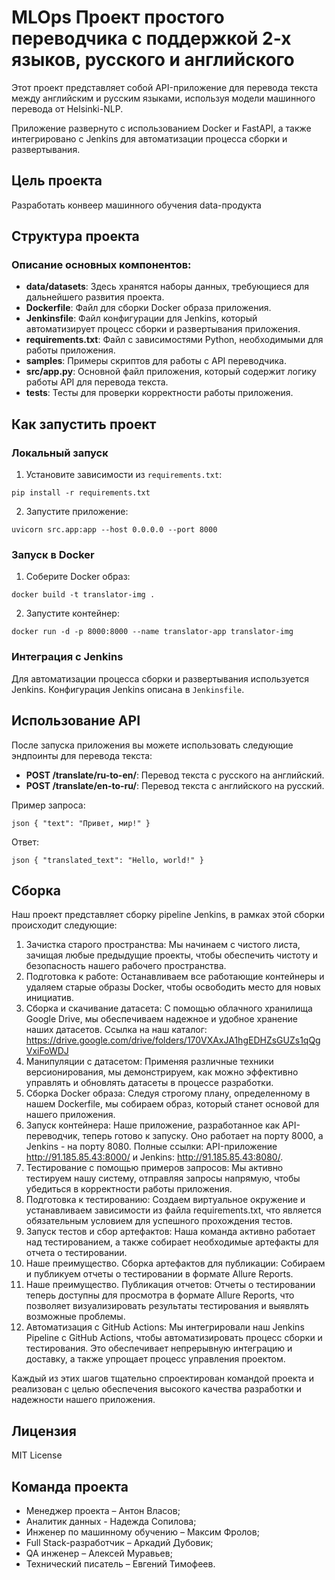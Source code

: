 # MLOps Проект простого переводчика с поддержкой 2-х языков, русского и английского

Этот проект представляет собой API-приложение для перевода текста между английским и русским языками, используя модели машинного перевода от Helsinki-NLP.

Приложение развернуто с использованием Docker и FastAPI, а также интегрировано с Jenkins для автоматизации процесса сборки и развертывания.

## Цель проекта
Разработать конвеер машинного обучения data-продукта

## Структура проекта

### Описание основных компонентов:

- **data/datasets**: Здесь хранятся наборы данных, требующиеся для дальнейшего развития проекта.
- **Dockerfile**: Файл для сборки Docker образа приложения.
- **Jenkinsfile**: Файл конфигурации для Jenkins, который автоматизирует процесс сборки и развертывания приложения.
- **requirements.txt**: Файл с зависимостями Python, необходимыми для работы приложения.
- **samples**: Примеры скриптов для работы с API переводчика.
- **src/app.py**: Основной файл приложения, который содержит логику работы API для перевода текста.
- **tests**: Тесты для проверки корректности работы приложения.

## Как запустить проект

### Локальный запуск

1. Установите зависимости из `requirements.txt`:
```shell
pip install -r requirements.txt
```
2. Запустите приложение:
```shell
uvicorn src.app:app --host 0.0.0.0 --port 8000
```

### Запуск в Docker

1. Соберите Docker образ:
```shell
docker build -t translator-img .
```
2. Запустите контейнер:
```shell
docker run -d -p 8000:8000 --name translator-app translator-img
```

### Интеграция с Jenkins

Для автоматизации процесса сборки и развертывания используется Jenkins. Конфигурация Jenkins описана в `Jenkinsfile`.

## Использование API

После запуска приложения вы можете использовать следующие эндпоинты для перевода текста:

- **POST /translate/ru-to-en/**: Перевод текста с русского на английский.
- **POST /translate/en-to-ru/**: Перевод текста с английского на русский.

Пример запроса:
```
json { "text": "Привет, мир!" }
```

Ответ:
```
json { "translated_text": "Hello, world!" }
```


## Сборка

Наш проект представляет сборку pipeline Jenkins, в рамках этой сборки происходит следующие:

1. Зачистка старого пространства: Мы начинаем с чистого листа, зачищая любые предыдущие проекты, чтобы обеспечить чистоту и безопасность нашего рабочего пространства.
2. Подготовка к работе: Останавливаем все работающие контейнеры и удаляем старые образы Docker, чтобы освободить место для новых инициатив.
3. Сборка и скачивание датасета: С помощью облачного хранилища Google Drive, мы обеспечиваем надежное и удобное хранение наших датасетов. Ссылка на наш каталог: 
https://drive.google.com/drive/folders/170VXAxJA1hgEDHZsGUZs1qQgVxiFoWDJ
4. Манипуляции с датасетом: Применяя различные техники версионирования, мы демонстрируем, как можно эффективно управлять и обновлять датасеты в процессе разработки.
5. Сборка Docker образа: Следуя строгому плану, определенному в нашем Dockerfile, мы собираем образ, который станет основой для нашего приложения.
6. Запуск контейнера: Наше приложение, разработанное как API-переводчик, теперь готово к запуску. Оно работает на порту 8000, а Jenkins - на порту 8080. Полные ссылки: 
API-приложение http://91.185.85.43:8000/ и Jenkins: http://91.185.85.43:8080/.
7. Тестирование с помощью примеров запросов: Мы активно тестируем нашу систему, отправляя запросы напрямую, чтобы убедиться в корректности работы приложения.
8. Подготовка к тестированию: Создаем виртуальное окружение и устанавливаем зависимости из файла requirements.txt, что является обязательным условием для успешного прохождения 
тестов.
9. Запуск тестов и сбор артефактов: Наша команда активно работает над тестированием, а также собирает необходимые артефакты для отчета о тестировании.
10. Наше преимущество. Сборка артефактов для публикации: Собираем и публикуем отчеты о тестировании в формате Allure Reports.
11. Наше преимущество. Публикация отчетов: Отчеты о тестировании теперь доступны для просмотра в формате Allure Reports, что позволяет визуализировать результаты тестирования и 
выявлять возможные проблемы.
12. Автоматизация с GitHub Actions: Мы интегрировали наш Jenkins Pipeline с GitHub Actions, чтобы автоматизировать процесс сборки и тестирования. Это обеспечивает непрерывную 
интеграцию и доставку, а также упрощает процесс управления проектом.

Каждый из этих шагов тщательно спроектирован командой проекта и реализован с целью обеспечения высокого качества разработки и надежности нашего приложения.

## Лицензия

MIT License

## Команда проекта

- Менеджер проекта – Антон Власов;
- Аналитик данных - Надежда Сопилова;
- Инженер по машинному обучению – Максим Фролов;
- Full Stack-разработчик – Аркадий Дубовик;
- QA инженер – Алексей Муравьев;
- Технический писатель – Евгений Тимофеев.



